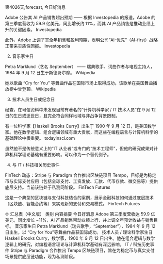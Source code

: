 第4026天,forecast, 今日好消息

Adobe 公告其 AI 产品销售超出预期 —— 根据 Investopedia 的报道，Adobe 的第三季度营收为 59.9 亿美元，同比增长约 11%，而其 AI 产品销售是推动业绩上升的关键因素。
Investopedia

此外，Adobe 上调了其全年销售和盈利预期，表明公司“AI-优先”（AI-first）战略正带来实质性回报。
Investopedia

2. 音乐家生日

Petra Marklund（艺名 September） —— 瑞典歌手、词曲作者与电视主持人，1984 年 9 月 12 日生于斯德哥尔摩。
Wikipedia

她以歌曲 “Cry for You” 等舞曲作品在国际市场上取得成功，该歌单在美国舞曲播放榜中曾登顶。
Wikipedia

3. 技术人员生日或纪念日

经查，在可信资料中未发现目前有著名的“计算机科学家 / IT 技术人员”在 9 月 12 日的生日或逝世日，且完全符合同样地域与非战争背景限制。

有一位科学家【Haskell Brooks Curry】出生于 1900 年 9 月 12 日，是美国数学家。他在数学逻辑、组合逻辑领域有重大贡献，而这些在编程语言与计算机科学的基础理论中很重要。
todayinsci.com

虽然他不是传统意义上的“IT 从业者”或专门的“技术工程师”，但他的研究成果对计算机科学理论基础有重要影响。可以作为一个替代例子。

4. 与 IT / 科技相关历史事件

FinTech 动态：Stripe 与 Paradigm 合作推出区块链项目 Tempo，目标是为稳定币与实际支付应用（包括全球支付、工资发放、汇款、代币存款、微交易等）提供底层支持。当前该链处于私测网阶段。
FinTech Futures

这是一个典型的区块链与支付科技结合的案例，展示金融科技如何通过底层技术（区块链、智能合约等）来实现新的支付和交易模式。
FinTech Futures

⚙️ 汇总表（中文版）
类别	内容摘要
今日好消息	Adobe 第三季度营收达 59.9 亿美元，同比增长 ~11%，AI 产品销售带动业绩上行，并上调全年预计收益与销售目标。
音乐家生日	Petra Marklund（瑞典歌手，“September”），1984 年 9 月 12 日出生，以 “Cry for You”等舞曲作品获国际成功。
技术人员 / 理论科学家生日	Haskell Brooks Curry，数学家，1900 年 9 月 12 日出生。他在组合逻辑与数学逻辑上的研究，对编程语言理论与计算机科学基础有深远影响。
IT / 科技历史事件	Stripe 与 Paradigm 合作推出 Tempo 区块链项目，旨在为稳定币与真实支付场景提供底层链功能，现为私测阶段。